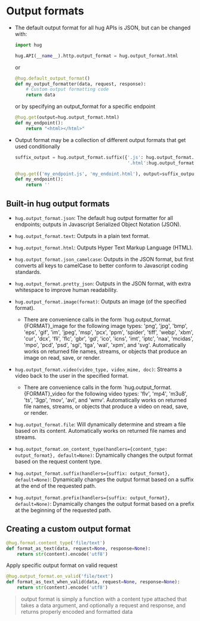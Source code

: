 # Output formats

- The default output format for all hug APIs is JSON, but can be changed with:
	~~~python
	import hug

	hug.API(__name__).http.output_format = hug.output_format.html
	~~~
	or
	~~~python
	@hug.default_output_format()
	def my_output_formatter(data, request, response):
	    # Custom output formatting code
	    return data
	~~~
	or by specifying an output_format for a specific endpoint
	~~~python
	@hug.get(output=hug.output_format.html)
	def my_endpoint():
	    return "<html></html>"
	~~~

 - Output format may be a collection of different output formats that get used conditionally

	~~~python
	suffix_output = hug.output_format.suffix({'.js': hug.output_format.json,
	                                          '.html':hug.output_format.html})

	@hug.get(('my_endpoint.js', 'my_endoint.html'), output=suffix_output)
	def my_endpoint():
	    return ''
	~~~
## Built-in hug output formats

-   `hug.output_format.json`: The default hug output formatter for all endpoints; outputs in Javascript Serialized Object Notation (JSON).
-   `hug.output_format.text`: Outputs in a plain text format.
-   `hug.output_format.html`: Outputs Hyper Text Markup Language (HTML).
-   `hug.output_format.json_camelcase`: Outputs in the JSON format, but first converts all keys to camelCase to better conform to Javascript coding standards.
-   `hug.output_format.pretty_json`: Outputs in the JSON format, with extra whitespace to improve human readability.
-   `hug.output_format.image(format)`: Outputs an image (of the specified format).
    
    -   There are convenience calls in the form `hug.output_format.{FORMAT}_image for the following image types: 'png', 'jpg', 'bmp', 'eps', 'gif', 'im', 'jpeg', 'msp', 'pcx', 'ppm', 'spider', 'tiff', 'webp', 'xbm', 'cur', 'dcx', 'fli', 'flc', 'gbr', 'gd', 'ico', 'icns', 'imt', 'iptc', 'naa', 'mcidas', 'mpo', 'pcd', 'psd', 'sgi', 'tga', 'wal', 'xpm', and 'svg'. Automatically works on returned file names, streams, or objects that produce an image on read, save, or render.
-   `hug.output_format.video(video_type, video_mime, doc)`: Streams a video back to the user in the specified format.
    
    -   There are convenience calls in the form `hug.output_format.{FORMAT}_video for the following video types: 'flv', 'mp4', 				'm3u8', 'ts', '3gp', 'mov', 'avi', and 'wmv'. Automatically works on returned file names, streams, or objects that produce a video on read, save, or render.
-   `hug.output_format.file`: Will dynamically determine and stream a file based on its content. Automatically works on returned file names and streams.
    
-   `hug.output_format.on_content_type(handlers={content_type: output_format}, default=None)`: Dynamically changes the output format based on the request content type.
    
-   `hug.output_format.suffix(handlers={suffix: output_format}, default=None)`: Dynamically changes the output format based on a suffix at the end of the requested path.
-   `hug.output_format.prefix(handlers={suffix: output_format}, default=None)`: Dynamically changes the output format based on a prefix at the beginning of the requested path.

## Creating a custom output format
~~~python
@hug.format.content_type('file/text')
def format_as_text(data, request=None, response=None):
    return str(content).encode('utf8')
~~~
Apply specific output format on valid request
~~~python
@hug.output_format.on_valid('file/text')
def format_as_text_when_valid(data, request=None, response=None):
    return str(content).encode('utf8')
~~~
>output format is simply a function with a content type attached that takes a data argument, and optionally a request and response, and returns properly encoded and formatted data